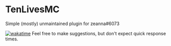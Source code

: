 # TenLivesMC
Simple (mostly) unmaintained plugin for zeanna#6073

[![wakatime](https://wakatime.com/badge/user/2edaa816-e5c8-4398-98c5-102adbcf8851/project/e32595fc-7988-41d9-97e0-906f8d177004.svg)](https://wakatime.com/badge/user/2edaa816-e5c8-4398-98c5-102adbcf8851/project/e32595fc-7988-41d9-97e0-906f8d177004)
Feel free to make suggestions, but don't expect quick response times.
